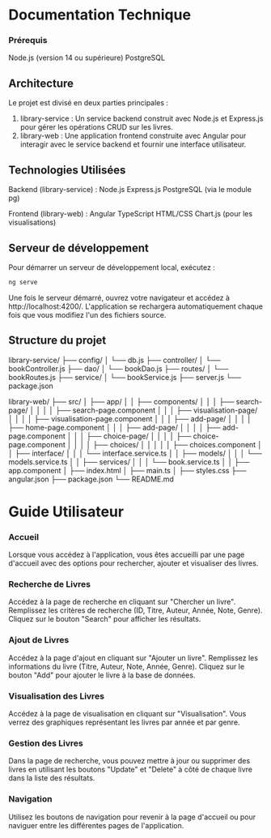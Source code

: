 # Documentation Technique

### Prérequis
Node.js (version 14 ou supérieure)
PostgreSQL

## Architecture
Le projet est divisé en deux parties principales :

1) library-service : Un service backend construit avec Node.js et Express.js pour gérer les opérations CRUD sur les livres.
2) library-web : Une application frontend construite avec Angular pour interagir avec le service backend et fournir une interface utilisateur.
   
## Technologies Utilisées
Backend (library-service) :
Node.js 
Express.js
PostgreSQL (via le module pg)

Frontend (library-web) :
Angular
TypeScript
HTML/CSS
Chart.js (pour les visualisations)


## Serveur de développement

Pour démarrer un serveur de développement local, exécutez :

```bash
ng serve
```

Une fois le serveur démarré, ouvrez votre navigateur et accédez à http://localhost:4200/. L'application se rechargera automatiquement chaque fois que vous modifiez l'un des fichiers source.

## Structure du projet

library-service/
  ├── config/
  │   └── db.js
  ├── controller/
  │   └── bookController.js
  ├── dao/
  │   └── bookDao.js
  ├── routes/
  │   └── bookRoutes.js
  ├── service/
  │   └── bookService.js
  ├── server.js
  └── package.json

library-web/
  ├── src/
  │   ├── app/
  │   │   ├── components/
  │   │   │   ├── search-page/
  │   │   │   │   ├── search-page.component
  │   │   │   ├── visualisation-page/
  │   │   │   │   ├── visualisation-page.component
  │   │   │   ├── add-page/
  │   │   │   │   ├── home-page.component
  │   │   │   ├── add-page/
  │   │   │   │   ├── add-page.component
  │   │   │   ├── choice-page/
  │   │   │   │   ├── choice-page.component
  │   │   │   │   ├── choices/
  │   │   │   │   │   ├── choices.component
  │   │   ├── interface/
  │   │   │   └── interface.service.ts
  │   │   ├── models/
  │   │   │   └── models.service.ts
  │   │   ├── services/
  │   │   │   └── book.service.ts
  │   │   ├── app.component
  │   ├── index.html
  │   ├── main.ts
  │   ├── styles.css
  ├── angular.json
  ├── package.json
  └── README.md



# Guide Utilisateur

### Accueil
Lorsque vous accédez à l'application, vous êtes accueilli par une page d'accueil avec des options pour rechercher, ajouter et visualiser des livres.

### Recherche de Livres
Accédez à la page de recherche en cliquant sur "Chercher un livre".
Remplissez les critères de recherche (ID, Titre, Auteur, Année, Note, Genre).
Cliquez sur le bouton "Search" pour afficher les résultats.

### Ajout de Livres
Accédez à la page d'ajout en cliquant sur "Ajouter un livre".
Remplissez les informations du livre (Titre, Auteur, Note, Année, Genre).
Cliquez sur le bouton "Add" pour ajouter le livre à la base de données.

### Visualisation des Livres
Accédez à la page de visualisation en cliquant sur "Visualisation".
Vous verrez des graphiques représentant les livres par année et par genre.

### Gestion des Livres
Dans la page de recherche, vous pouvez mettre à jour ou supprimer des livres en utilisant les boutons "Update" et "Delete" à côté de chaque livre dans la liste des résultats.

### Navigation
Utilisez les boutons de navigation pour revenir à la page d'accueil ou pour naviguer entre les différentes pages de l'application.

